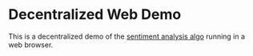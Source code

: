 # Decentralized Web Demo

This is a decentralized demo of the [sentiment analysis algo](https://github.com/computes/computes-sentiment) running in a web browser.
